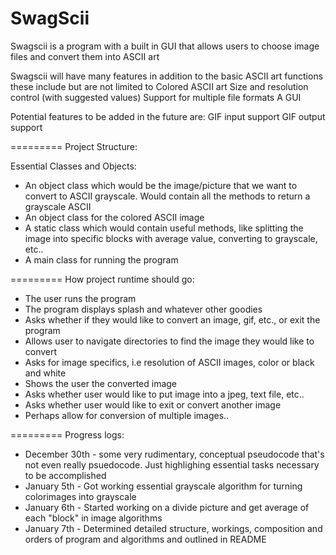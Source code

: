 SwagScii
=========
Swagscii is a program with a built in GUI that allows users to choose image files and convert them into ASCII art

Swagscii will have many features in addition to the basic ASCII art functions these include but are not limited to
  Colored ASCII art
  Size and resolution control (with suggested values)
  Support for multiple file formats
  A GUI
  
Potential features to be added in the future are:
  GIF input support
  GIF output support
  
=========
Project Structure:

Essential Classes and Objects:
  - An object class which would be the image/picture that we want to convert to ASCII grayscale. Would contain all the methods to return a grayscale ASCII
  - An object class for the colored ASCII image
  - A static class which would contain useful methods, like splitting the image into specific blocks with average value, converting to grayscale, etc..
  - A main class for running the program

=========
How project runtime should go:

- The user runs the program
- The program displays splash and whatever other goodies
- Asks whether if they would like to convert an image, gif, etc., or exit the program
- Allows user to navigate directories to find the image they would like to convert
- Asks for image specifics, i.e resolution of ASCII images, color or black and white
- Shows the user the converted image
- Asks whether user would like to put image into a jpeg, text file, etc..
- Asks whether user would like to exit or convert another image
- Perhaps allow for conversion of multiple images..
  
=========
Progress logs:
  - December 30th - some very rudimentary, conceptual pseudocode that's not even really psuedocode. Just highlighing essential        tasks necessary to be accomplished
  - January 5th - Got working essential grayscale algorithm for turning colorimages into grayscale
  - January 6th - Started working on a divide picture and get average of each "block" in image algorithms
  - January 7th - Determined detailed structure, workings, composition and orders of program and algorithms and outlined in README
